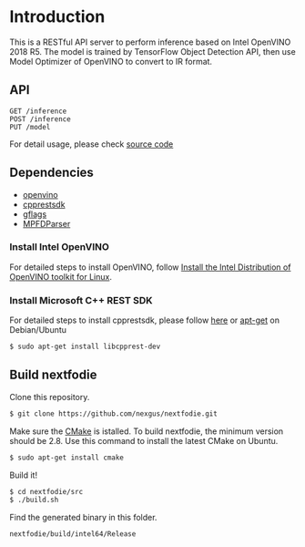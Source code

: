 # Introduction
This is a RESTful API server to perform inference based on Intel OpenVINO 2018 R5. The model is trained by TensorFlow Object Detection API, then use Model Optimizer of OpenVINO to convert to IR format.

## API
```
GET /inference
POST /inference
PUT /model
```
For detail usage, please check [source code](https://github.com/nexgus/nextfodie/blob/master/src/nextfodie/nex_request_handler.cpp)

## Dependencies
* [openvino](https://software.intel.com/en-us/openvino-toolkit/choose-download/free-download-linux)
* [cpprestsdk](https://github.com/Microsoft/cpprestsdk)
* [gflags](https://github.com/gflags/gflags)
* [MPFDParser](http://grigory.info/MPFDParser.About.html)

### Install Intel OpenVINO
For detailed steps to install OpenVINO, follow [Install the Intel Distribution of OpenVINO toolkit for Linux](https://software.intel.com/en-us/articles/OpenVINO-Install-Linux).

### Install Microsoft C++ REST SDK
For detailed steps to install cpprestsdk, please follow [here](https://github.com/Microsoft/cpprestsdk) or [apt-get](https://launchpad.net/ubuntu/+source/casablanca/2.8.0-2build2) on Debian/Ubuntu

``` bash
$ sudo apt-get install libcpprest-dev
```

## Build nextfodie

Clone this repository.

``` bash
$ git clone https://github.com/nexgus/nextfodie.git
```

Make sure the [CMake](https://cmake.org/) is istalled. To build nextfodie, the minimum version should be 2.8. Use this command to install the latest CMake on Ubuntu.

``` bash
$ sudo apt-get install cmake
```

Build it!

``` bash
$ cd nextfodie/src
$ ./build.sh
```

Find the generated binary in this folder.
```
nextfodie/build/intel64/Release
```
